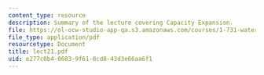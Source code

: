 ```yaml
---
content_type: resource
description: Summary of the lecture covering Capacity Expansion.
file: https://ol-ocw-studio-app-qa.s3.amazonaws.com/courses/1-731-water-resource-systems-fall-2006/e277c0b406839f610cd843d3e66aa6f1_lect21.pdf
file_type: application/pdf
resourcetype: Document
title: lect21.pdf
uid: e277c0b4-0683-9f61-0cd8-43d3e66aa6f1
---
```

